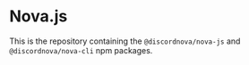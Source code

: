 # Nova.js

This is the repository containing the `@discordnova/nova-js` and `@discordnova/nova-cli` npm packages.

